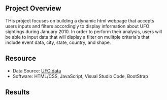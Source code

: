 
## Project Overview

THis project focuses on building a dynamic html webpage that accepts users inputs and filters accordingly to display information about UFO sightings during January 2010.
In order to perform their analysis, users will be able to input data that will display a filter on mulitple criteria's that include event data, city, state, country, and shape.

## Resource
- Data Source:  [UFO data](https://github.com/dperez2021/UFOs/blob/main/static/js/data.js)
- Software: HTML/CSS, JavaScript, Visual Studio Code, BootStrap

## Results
